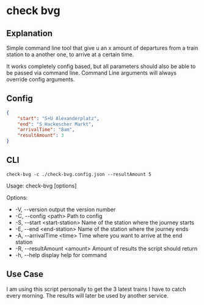 # check bvg

## Explanation

Simple command line tool that give u an x amount of departures from a train station to a another one, to arrive at a certain time.

It works completely config based, but all parameters should also be able to be passed via command line. Command Line arguments will always override config arguments.

## Config

```json
{
	"start": "S+U Alexanderplatz",
	"end": "S Hackescher Markt",
	"arrivalTime": "8am",
	"resultAmount": 3
}
```

## CLI

`check-bvg -c ./check-bvg.config.json --resultAmount 5`

Usage: check-bvg [options]

Options:

<ul>
	<li>-V, --version output the version number</li>
	<li>-C, --config &lt;path> Path to config</li>
	<li>-S, --start &lt;start-station> Name of the station where the journey starts</li>
	<li>-E, --end &lt;end-station> Name of the station where the journey ends</li>
	<li>-A, --arrivalTime &lt;time> Time where you want to arrive at the end station</li>
	<li>-R, --resultAmount &lt;amount> Amount of results the script should return</li>
	<li>-h, --help display help for command</li>
</ul>

## Use Case

I am using this script personally to get the 3 latest trains I have to catch every morning. The results will later be used by another service.
